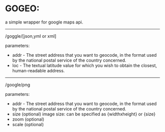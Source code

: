 # GOGEO:

a simple wrapper for google maps api.

---

  /goggle/[json,yml or xml]

  parameters:
  * addr - The street address that you want to geocode, in the format used by the national postal service of the country concerned.
  * loc - The textual latitude value for which you wish to obtain the closest, human-readable address.

---

  /google/png

  parameters:
  * addr - The street address that you want to geocode, in the format used by the national postal service of the country concerned.
  * size (optional) image size: can be specified as {widthxheight} or {size}
  * zoom (optional)
  * scale (optional)
